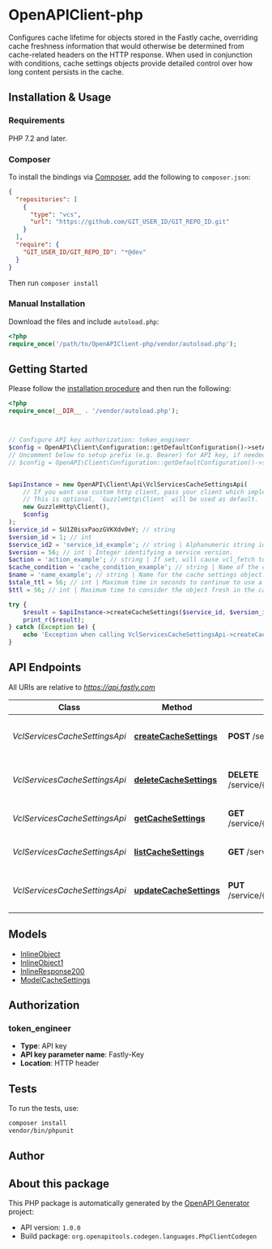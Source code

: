 # OpenAPIClient-php

Configures cache lifetime for objects stored in the Fastly cache, overriding cache freshness information that would otherwise be determined from cache-related headers on the HTTP response. When used in conjunction with conditions, cache settings objects provide detailed control over how long content persists in the cache.


## Installation & Usage

### Requirements

PHP 7.2 and later.

### Composer

To install the bindings via [Composer](https://getcomposer.org/), add the following to `composer.json`:

```json
{
  "repositories": [
    {
      "type": "vcs",
      "url": "https://github.com/GIT_USER_ID/GIT_REPO_ID.git"
    }
  ],
  "require": {
    "GIT_USER_ID/GIT_REPO_ID": "*@dev"
  }
}
```

Then run `composer install`

### Manual Installation

Download the files and include `autoload.php`:

```php
<?php
require_once('/path/to/OpenAPIClient-php/vendor/autoload.php');
```

## Getting Started

Please follow the [installation procedure](#installation--usage) and then run the following:

```php
<?php
require_once(__DIR__ . '/vendor/autoload.php');



// Configure API key authorization: token_engineer
$config = OpenAPI\Client\Configuration::getDefaultConfiguration()->setApiKey('Fastly-Key', 'YOUR_API_KEY');
// Uncomment below to setup prefix (e.g. Bearer) for API key, if needed
// $config = OpenAPI\Client\Configuration::getDefaultConfiguration()->setApiKeyPrefix('Fastly-Key', 'Bearer');


$apiInstance = new OpenAPI\Client\Api\VclServicesCacheSettingsApi(
    // If you want use custom http client, pass your client which implements `GuzzleHttp\ClientInterface`.
    // This is optional, `GuzzleHttp\Client` will be used as default.
    new GuzzleHttp\Client(),
    $config
);
$service_id = SU1Z0isxPaozGVKXdv0eY; // string
$version_id = 1; // int
$service_id2 = 'service_id_example'; // string | Alphanumeric string identifying the service.
$version = 56; // int | Integer identifying a service version.
$action = 'action_example'; // string | If set, will cause vcl_fetch to terminate after processing this rule with the return state specified. If not set, other configuration logic in vcl_fetch with a lower priority will run after this rule.
$cache_condition = 'cache_condition_example'; // string | Name of the cache condition controlling when this configuration applies.
$name = 'name_example'; // string | Name for the cache settings object.
$stale_ttl = 56; // int | Maximum time in seconds to continue to use a stale version of the object if future requests to your backend server fail (also known as 'stale if error').
$ttl = 56; // int | Maximum time to consider the object fresh in the cache (the cache 'time to live').

try {
    $result = $apiInstance->createCacheSettings($service_id, $version_id, $service_id2, $version, $action, $cache_condition, $name, $stale_ttl, $ttl);
    print_r($result);
} catch (Exception $e) {
    echo 'Exception when calling VclServicesCacheSettingsApi->createCacheSettings: ', $e->getMessage(), PHP_EOL;
}

```

## API Endpoints

All URIs are relative to *https://api.fastly.com*

Class | Method | HTTP request | Description
------------ | ------------- | ------------- | -------------
*VclServicesCacheSettingsApi* | [**createCacheSettings**](docs/Api/VclServicesCacheSettingsApi.md#createcachesettings) | **POST** /service/{service_id}/version/{version_id}/cache_settings | Create a cache settings object
*VclServicesCacheSettingsApi* | [**deleteCacheSettings**](docs/Api/VclServicesCacheSettingsApi.md#deletecachesettings) | **DELETE** /service/{service_id}/version/{version_id}/cache_settings/{cache_settings_name} | Delete a cache settings object
*VclServicesCacheSettingsApi* | [**getCacheSettings**](docs/Api/VclServicesCacheSettingsApi.md#getcachesettings) | **GET** /service/{service_id}/version/{version_id}/cache_settings/{cache_settings_name} | Get a cache settings object
*VclServicesCacheSettingsApi* | [**listCacheSettings**](docs/Api/VclServicesCacheSettingsApi.md#listcachesettings) | **GET** /service/{service_id}/version/{version_id}/cache_settings | List cache settings objects
*VclServicesCacheSettingsApi* | [**updateCacheSettings**](docs/Api/VclServicesCacheSettingsApi.md#updatecachesettings) | **PUT** /service/{service_id}/version/{version_id}/cache_settings/{cache_settings_name} | Update a cache settings object

## Models

- [InlineObject](docs/Model/InlineObject.md)
- [InlineObject1](docs/Model/InlineObject1.md)
- [InlineResponse200](docs/Model/InlineResponse200.md)
- [ModelCacheSettings](docs/Model/ModelCacheSettings.md)

## Authorization

### token_engineer

- **Type**: API key
- **API key parameter name**: Fastly-Key
- **Location**: HTTP header


## Tests

To run the tests, use:

```bash
composer install
vendor/bin/phpunit
```

## Author



## About this package

This PHP package is automatically generated by the [OpenAPI Generator](https://openapi-generator.tech) project:

- API version: `1.0.0`
- Build package: `org.openapitools.codegen.languages.PhpClientCodegen`
